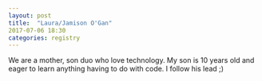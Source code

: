 ```yaml
---
layout: post
title:  "Laura/Jamison O'Gan"
2017-07-06 18:30
categories: registry
---
```


We are a mother, son duo who love technology.  My son is 10 years old and eager to learn anything having to do with code.  I follow his lead  ;)
